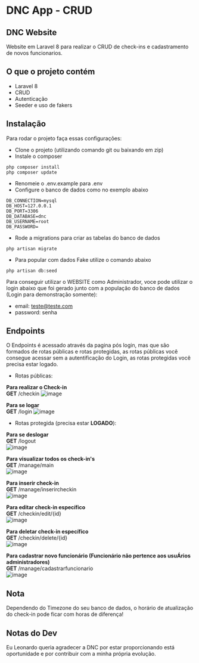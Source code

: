 # DNC App - CRUD

## DNC Website

Website em Laravel 8 para realizar o CRUD de check-ins e cadastramento de novos funcionarios.

## O que o projeto contém
- Laravel 8
- CRUD
- Autenticação
- Seeder e uso de fakers

## Instalação
Para rodar o projeto faça essas configurações:
- Clone o projeto (utilizando comando git ou baixando em zip)
- Instale o composer
```
php composer install
php composer update
```
- Renomeie o .env.example para .env
- Configure o banco de dados como no exemplo abaixo
```
DB_CONNECTION=mysql
DB_HOST=127.0.0.1
DB_PORT=3306
DB_DATABASE=dnc
DB_USERNAME=root
DB_PASSWORD=
```
- Rode a migrations para criar as tabelas do banco de dados
```
php artisan migrate
```
- Para popular com dados Fake utilize o comando abaixo
```
php artisan db:seed
```
Para conseguir utilizar o WEBSITE como Administrador, voce pode utilizar o login abaixo que foi gerado junto com a população do banco de dados (Login para demonstração somente):
- email: teste@teste.com
- password: senha

## Endpoints
O Endpoints é acessado através da pagina pós login, mas que são formados de rotas públicas e rotas protegidas, as rotas públicas você consegue acessar sem a autentificação do Login, as rotas protegidas você precisa estar logado.
<br>
- Rotas públicas:

<b>Para realizar o Check-in</b><br>
<b>GET</b> /checkin
![image](https://user-images.githubusercontent.com/19514153/163470584-3eabb067-eb3e-49cd-8855-f82f346df80f.png)
<br>

<b>Para se logar</b><br>
<b>GET</b> /login
![image](https://user-images.githubusercontent.com/19514153/163470702-ee5aa98f-1843-46f4-afb6-12f014f4ebd8.png)
<br>

- Rotas protegida (precisa estar <b>LOGADO</b>):

<b>Para se deslogar</b><br>
<b>GET</b> /logout<br>
![image](https://user-images.githubusercontent.com/19514153/163470873-95887d10-7ab4-42d3-8f17-161578c178d0.png)
<br>

<b>Para visualizar todos os check-in's</b><br>
<b>GET</b> /manage/main<br>
![image](https://user-images.githubusercontent.com/19514153/163471115-72e73b83-9d7b-46fb-a2f2-40b385af7b93.png)
<br>

<b>Para inserir check-in</b><br>
<b>GET</b> /manage/inserircheckin<br>
![image](https://user-images.githubusercontent.com/19514153/163471192-0e441587-11ea-4cbe-9ac4-f740d480d1ab.png)
<br>

<b>Para editar check-in específico</b><br>
<b>GET</b> /checkin/edit/{id}<br>
![image](https://user-images.githubusercontent.com/19514153/163471270-360c5202-fd1c-4206-aaef-eb8fac41f8f1.png)
<br>

<b>Para deletar check-in específico</b><br>
<b>GET</b> /checkin/delete/{id}<br>
![image](https://user-images.githubusercontent.com/19514153/163471342-43f49d97-f07b-4e1e-8c89-4af146783f31.png)
<br>

<b>Para cadastrar novo funcionário (Funcionário não pertence aos usuÁrios administradores)</b><br>
<b>GET</b> /manage/cadastrarfuncionario<br>
![image](https://user-images.githubusercontent.com/19514153/163471382-181b2b4a-2d62-48b0-a79b-d4dbe2b8f065.png)
<br>

## Nota
Dependendo do Timezone do seu banco de dados, o horário de atualização do check-in pode ficar com horas de diferença!
<br>
## Notas do Dev
Eu Leonardo queria agradecer a DNC por estar proporcionando está oportunidade e por contribuir com a minha própria evolução.
